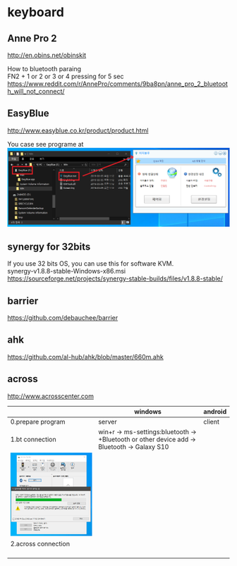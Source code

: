 # keyboard


## Anne Pro 2  
http://en.obins.net/obinskit  

How to bluetooth paraing  
FN2 + 1 or 2 or 3 or 4 pressing for 5 sec    
https://www.reddit.com/r/AnnePro/comments/9ba8pn/anne_pro_2_bluetooth_will_not_connect/  


## EasyBlue  
http://www.easyblue.co.kr/product/product.html

You case see programe at 
![easyblue_program](easyblue.png)


## synergy for 32bits
If you use 32 bits OS, you can use this for software KVM.  
synergy-v1.8.8-stable-Windows-x86.msi
https://sourceforge.net/projects/synergy-stable-builds/files/v1.8.8-stable/

## barrier
https://github.com/debauchee/barrier  


## ahk
https://github.com/al-hub/ahk/blob/master/660m.ahk  

## across  
http://www.acrosscenter.com

||windows|android|
|---|---|---|
|0.prepare program|server|client|
|1.bt connection|win+r → ms-settings:bluetooth → +Bluetooth or other device add → Bluetooth → Galaxy S10  
![win_set1](across_windows_bt1.png)||
|2.across connection|||
||||
||||
||||
||||

